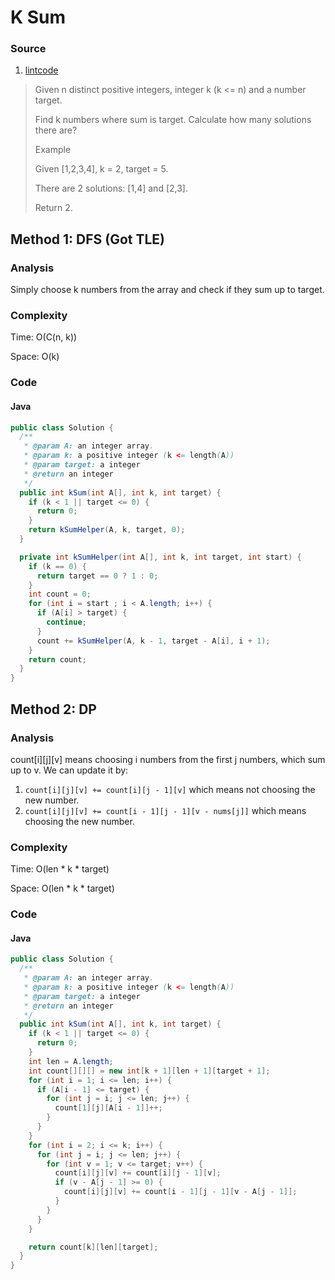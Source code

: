 # K Sum
### Source
1. [lintcode](http://www.lintcode.com/en/problem/k-sum/)

> Given n distinct positive integers, integer k (k <= n) and a number target.
>
> Find k numbers where sum is target. Calculate how many solutions there are?
>
> Example
>
> Given [1,2,3,4], k = 2, target = 5.
>
> There are 2 solutions: [1,4] and [2,3].
>
> Return 2.

## Method 1: DFS (Got TLE)
### Analysis
Simply choose k numbers from the array and check if they sum up to target.

### Complexity
Time: O(C(n, k))

Space: O(k)

### Code
#### Java
```java
public class Solution {
  /**
   * @param A: an integer array.
   * @param k: a positive integer (k <= length(A))
   * @param target: a integer
   * @return an integer
   */
  public int kSum(int A[], int k, int target) {
    if (k < 1 || target <= 0) {
      return 0;
    }
    return kSumHelper(A, k, target, 0);
  }

  private int kSumHelper(int A[], int k, int target, int start) {
    if (k == 0) {
      return target == 0 ? 1 : 0;
    }
    int count = 0;
    for (int i = start ; i < A.length; i++) {
      if (A[i] > target) {
        continue;
      }
      count += kSumHelper(A, k - 1, target - A[i], i + 1);
    }
    return count;
  }
}
```

## Method 2: DP
### Analysis
count[i][j][v] means choosing i numbers from the first j numbers, which sum up to v. We can update it by:

1. `count[i][j][v] += count[i][j - 1][v]` which means not choosing the new number.
2. `count[i][j][v] += count[i - 1][j - 1][v - nums[j]]` which means choosing the new number.

### Complexity
Time: O(len * k * target)

Space: O(len * k * target)

### Code
#### Java
```java
public class Solution {
  /**
   * @param A: an integer array.
   * @param k: a positive integer (k <= length(A))
   * @param target: a integer
   * @return an integer
   */
  public int kSum(int A[], int k, int target) {
    if (k < 1 || target <= 0) {
      return 0;
    }
    int len = A.length;
    int count[][][] = new int[k + 1][len + 1][target + 1];
    for (int i = 1; i <= len; i++) {
      if (A[i - 1] <= target) {
        for (int j = i; j <= len; j++) {
          count[1][j][A[i - 1]]++;
        }
      }
    }
    for (int i = 2; i <= k; i++) {
      for (int j = i; j <= len; j++) {
        for (int v = 1; v <= target; v++) {
          count[i][j][v] += count[i][j - 1][v];
          if (v - A[j - 1] >= 0) {
            count[i][j][v] += count[i - 1][j - 1][v - A[j - 1]]; 
          }
        }
      }
    }

    return count[k][len][target];
  }
}
```
